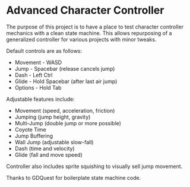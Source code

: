 # Advanced Character Controller

The purpose of this project is to have a place to test character controller mechanics with a clean state machine.
This allows repurposing of a generalized controller for various projects with minor tweaks.

Default controls are as follows:
- Movement  -	WASD
- Jump      - Spacebar (release cancels jump)
- Dash		  -	Left Ctrl
- Glide		  -	Hold Spacebar (after last air jump)
- Options   - Hold Tab

Adjustable features include:
- Movement (speed, acceleration, friction)
- Jumping (jump height, gravity)
- Multi-Jump (double jump or more possible)
- Coyote Time
- Jump Buffering
- Wall Jump (adjustable slow-fall)
- Dash (time and velocity)
- Glide (fall and move speed)

Controller also includes sprite squishing to visually sell jump movement.

Thanks to GDQuest for boilerplate state machine code.
